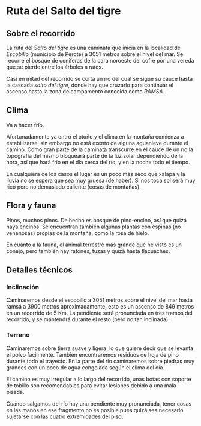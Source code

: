 # Ruta del Salto del tigre

## Sobre el recorrido

La ruta del *Salto del tigre* es una caminata que inicia en la localidad de *Escobillo* (municipio de Perote) a 3051 metros sobre el nivel del mar. Se recorre el bosque de coníferas de la cara noroeste del cofre por una vereda que se pierde entre los árboles a ratos.

Casi en mitad del recorrido se corta un río del cual se sigue su cauce hasta la cascada _salto del tigre_, donde hay que cruzarlo para continuar el ascenso hasta la zona de campamento conocida como _RAMSA_.

## Clima

Va a hacer frío.

Afortunadamente ya entró el otoño y el clima en la montaña comienza a estabilizarse, sin embargo no está exento de alguna aguanieve durante el camino. Como gran parte de la caminata transcurre en el cauce de un río la topografía del mismo bloqueará parte de la luz solar dependiendo de la hora, así que hará frío en el día cerca del río, y en la noche todo el tiempo.

En cualquiera de los casos el lugar es un poco más seco que xalapa y la lluvia no se espera que sea muy gruesa (de haber). Si nos toca sol será muy rico pero no demasiado caliente (cosas de montañas).

## Flora y fauna

Pinos, muchos pinos. De hecho es bosque de pino-encino, así que quizá haya encinos. Se encuentran también algunas plantas con espinas (no venenosas) propias de la montaña, como la rosa de hielo.

En cuanto a la fauna, el animal terrestre más grande que he visto es un conejo, pero también hay ratones, tuzas y quizá hasta tlacuaches.

## Detalles técnicos

### Inclinación

Caminaremos desde el escobillo a 3051 metros sobre el nivel del mar hasta ramsa a 3900 metros aproximadamente, esto es un ascenso de 849 metros en un recorrido de 5 Km. La pendiente será pronunciada en tres tramos del recorrido, y se mantendrá durante el resto (pero no tan inclinada).

### Terreno

Caminaremos sobre tierra suave y ligera, lo que quiere decir que se levanta el polvo facilmente. También encontraremos residuos de hoja de pino durante todo el trayecto. En la parte del río caminaremos sobre piedras muy grandes con un poco de agua congelada según el clima del día.

El camino es muy irregular a lo largo del recorrido, unas botas con soporte de tobillo son recomendables para evitar lesiones debido a una mala pisada.

Cuando salgamos del río hay una pendiente muy pronunciada, tener cosas en las manos en ese fragmento no es posible pues quizá sea necesario sujetarse con las cuatro extremidades del piso.
